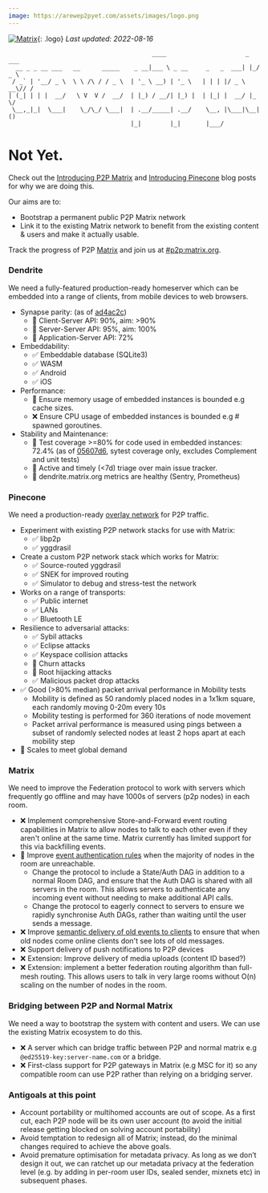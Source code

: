 ```yaml
---
image: https://arewep2pyet.com/assets/images/logo.png
---
```

[![Matrix](/assets/images/matrix-logo-white.svg)](https://matrix.org){: .logo} _Last updated: 2022-08-16_

```
                                        ____                      _   ___
  __ _ _ __ ___   __      _____    _ __|___ \ _ __     _   _  ___| |_/ _ \
 / _` | '__/ _ \  \ \ /\ / / _ \  | '_ \ __) | '_ \   | | | |/ _ \ __\// /
| (_| | | |  __/   \ V  V /  __/  | |_) / __/| |_) |  | |_| |  __/ |_  \/
 \__,_|_|  \___|    \_/\_/ \___|  | .__/_____| .__/    \__, |\___|\__| ()
                                  |_|        |_|       |___/
```

# Not Yet.

Check out the [Introducing P2P Matrix](https://matrix.org/blog/2020/06/02/introducing-p-2-p-matrix/) and [Introducing Pinecone](https://matrix.org/blog/2021/05/06/introducing-the-pinecone-overlay-network) blog posts for why we are doing this.

Our aims are to:
 - Bootstrap a permanent public P2P Matrix network
 - Link it to the existing Matrix network to benefit from the existing content & users and make it actually usable.

Track the progress of P2P [Matrix](https://matrix.org) and join us at [#p2p:matrix.org](https://matrix.to/#/#p2p:matrix.org).

### Dendrite

We need a fully-featured production-ready homeserver which can be embedded into a range of clients, from mobile devices to web browsers.

<!-- TODO: Automatically generate -->
- Synapse parity: (as of [ad4ac2c](https://github.com/matrix-org/dendrite/commit/ad4ac2c016d2916c51695fd11d3a7b52e38d0ca2))
    * 🚧 Client-Server API: 90%, aim: >90%
    * 🚧 Server-Server API: 95%, aim: 100%
    * 🚧 Application-Server API: 72%
- Embeddability:
    * ✅ Embeddable database (SQLite3)
    * ✅ WASM
    * ✅ Android
    * ✅ iOS
- Performance:
    * 🚧 Ensure memory usage of embedded instances is bounded e.g cache sizes.
    * ❌ Ensure CPU usage of embedded instances is bounded e.g # spawned goroutines.
- Stability and Maintenance:
    * 🚧 Test coverage >=80% for code used in embedded instances: 72.4% (as of [05607d6](https://github.com/matrix-org/dendrite/commit/05607d6b8734738bd5c32288e3d0ef8e827d11d0), sytest coverage only, excludes Complement and unit tests)
    * 🚧 Active and timely (<7d) triage over main issue tracker.
    * 🚧 dendrite.matrix.org metrics are healthy (Sentry, Prometheus)

### Pinecone

We need a production-ready [overlay network](https://en.wikipedia.org/wiki/Overlay_network) for P2P traffic.

- Experiment with existing P2P network stacks for use with Matrix:
    * ✅ libp2p
    * ✅ yggdrasil
- Create a custom P2P network stack which works for Matrix:
    * ✅ Source-routed yggdrasil
    * ✅ SNEK for improved routing
    * ✅ Simulator to debug and stress-test the network
- Works on a range of transports:
    * ✅ Public internet
    * ✅ LANs
    * ✅ Bluetooth LE
- Resilience to adversarial attacks:
    * ✅ Sybil attacks
    * ✅ Eclipse attacks
    * ✅ Keyspace collision attacks
    * 🚧 Churn attacks
    * 🚧 Root hijacking attacks
    * ✅ Malicious packet drop attacks
- ✅ Good (>80% median) packet arrival performance in Mobility tests
    * Mobility is defined as 50 randomly placed nodes in a 1x1km square, each randomly moving 0-20m every 10s
    * Mobility testing is performed for 360 iterations of node movement
    * Packet arrival performance is measured using pings between a subset of randomly selected nodes at least 2 hops apart at each mobility step
- 🚧 Scales to meet global demand

### Matrix

We need to improve the Federation protocol to work with servers which frequently go offline and may have 1000s of servers (p2p nodes) in each room.

- ❌ Implement comprehensive Store-and-Forward event routing capabilities in Matrix to allow nodes to talk to each other even if they aren't online at the same time. Matrix currently has limited support for this via backfilling events.
- 🚧 Improve [event authentication rules](https://spec.matrix.org/unstable/server-server-api/#checks-performed-on-receipt-of-a-pdu) when the majority of nodes in the room are unreachable.
    * Change the protocol to include a State/Auth DAG in addition to a normal Room DAG, and ensure that the Auth DAG is shared with all servers in the room. This allows servers to authenticate any incoming event without needing to make additional API calls.
    * Change the protocol to eagerly connect to servers to ensure we rapidly synchronise Auth DAGs, rather than waiting until the user sends a message.
- ❌ Improve [semantic delivery of old events to clients](https://github.com/matrix-org/matrix-spec/issues/852) to ensure that when old nodes come online clients don't see lots of old messages.
- ❌ Support delivery of push notifications to P2P devices
- ❌ Extension: Improve delivery of media uploads (content ID based?)
- ❌ Extension: implement a better federation routing algorithm than full-mesh routing. This allows users to talk in very large rooms without O(n) scaling on the number of nodes in the room.

### Bridging between P2P and Normal Matrix

We need a way to bootstrap the system with content and users. We can use the existing Matrix ecosystem to do this.

- ❌ A server which can bridge traffic between P2P and normal matrix e.g `@ed25519-key:server-name.com` or a bridge.
- ❌ First-class support for P2P gateways in Matrix (e.g MSC for it) so any compatible room can use P2P rather than relying on a bridging server.

### Antigoals at this point

- Account portability or multihomed accounts are out of scope.  As a first cut, each P2P node will be its own user account (to avoid the initial release getting blocked on solving account portability)
- Avoid temptation to redesign all of Matrix; instead, do the minimal changes required to achieve the above goals.
- Avoid premature optimisation for metadata privacy.  As long as we don’t design it out, we can ratchet up our metadata privacy at the federation level (e.g. by adding in per-room user IDs, sealed sender, mixnets etc) in subsequent phases.
